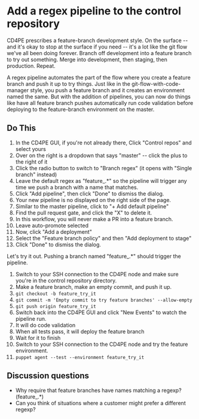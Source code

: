# Add a regex pipeline to the control repository

CD4PE prescribes a feature-branch development style.  On the surface -- and it's okay to stop at the surface if you need -- it's a lot like the git flow we've all been doing forever.  Branch off development into a feature branch to try out something.  Merge into development, then staging, then production.  Repeat.

A regex pipeline automates the part of the flow where you create a feature branch and push it up to try things.  Just like in the git-flow-with-code-manager style, you push a feature branch and it creates an environment named the same.  But with the addition of pipelines, you can now do things like have all feature branch pushes automatically run code validation before deploying to the feature-branch environment on the master.

## Do This

1. In the CD4PE GUI, if you're not already there, Click "Control repos" and select yours
1. Over on the right is a dropdown that says "master" -- click the plus to the right of it
1. Click the radio button to switch to "Branch regex" (it opens with "Single branch" instead)
1. Leave the default regex as "feature_.*" so the pipeline will trigger any time we push a branch with a name that matches.
1. Click "Add pipeline", then click "Done" to dismiss the dialog.
1. Your new pipeline is no displayed on the right side of the page.
1. Similar to the master pipeline, click to "+ Add default pipeline"
1. Find the pull request gate, and click the "X" to delete it.
  1. In this workflow, you will never make a PR into a feature branch.
1. Leave auto-promote selected
1. Now, click "Add a deployment"
1. Select the "Feature branch policy" and then "Add deployment to stage"
1. Click "Done" to dismiss the dialog.

Let's try it out.  Pushing a branch named "feature_.*" should trigger the pipeline.

1. Switch to your SSH connection to the CD4PE node and make sure you're in the control repository directory.
1. Make a feature branch, make an empty commit, and push it up.
  1. `git checkout -b feature_try_it`
  1. `git commit -m 'Empty commit to try feature branches' --allow-empty`
  1. `git push origin feature_try_it`
1. Switch back into the CD4PE GUI and click "New Events" to watch the pipeline run.
  1. It will do code validation
  1. When all tests pass, it will deploy the feature branch
  1. Wait for it to finish
1. Switch to your SSH connection to the CD4PE node and try the feature environment.
  1. `puppet agent --test --environment feature_try_it`

## Discussion questions

* Why require that feature branches have names matching a regexp?  (feature_.*)
* Can you think of situations where a customer might prefer a different regexp?
